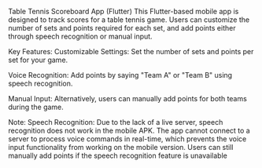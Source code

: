 Table Tennis Scoreboard App (Flutter)
This Flutter-based mobile app is designed to track scores for a table tennis game. Users can customize the number of sets and points required for each set, and add points either through speech recognition or manual input.

Key Features:
Customizable Settings: Set the number of sets and points per set for your game.

Voice Recognition: Add points by saying "Team A" or "Team B" using speech recognition.

Manual Input: Alternatively, users can manually add points for both teams during the game.

Note:
Speech Recognition: Due to the lack of a live server, speech recognition does not work in the mobile APK. The app cannot connect to a server to process voice commands in real-time, which prevents the voice input functionality from working on the mobile version. Users can still manually add points if the speech recognition feature is unavailable
